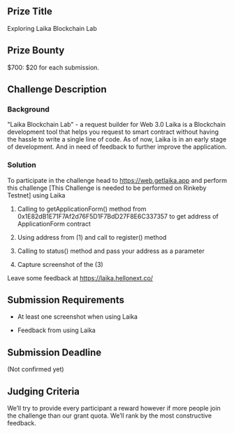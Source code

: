 ## Prize Title
Exploring Laika Blockchain Lab

## Prize Bounty
$700: $20 for each submission.

## Challenge Description
### Background
"Laika Blockchain Lab" - a request builder for Web 3.0
Laika is a Blockchain development tool that helps you request to smart contract without having the hassle to write a single line of code.
As of now, Laika is in an early stage of development. And in need of feedback to further improve the application.

### Solution
To participate in the challenge head to https://web.getlaika.app and perform this challenge [This Challenge is needed to be performed on Rinkeby Testnet] using Laika

1. Calling to getApplicationForm() method from 0x1E82dB1E71F7Af2d76F5D1F7BdD27F8E6C337357 to get address of ApplicationForm contract

2. Using address from (1) and call to register() method

3. Calling to status() method and pass your address as a parameter

4. Capture screenshot of the (3)

Leave some feedback at https://laika.hellonext.co/

## Submission Requirements

- At least one screenshot when using Laika

- Feedback from using Laika

## Submission Deadline
(Not confirmed yet)


## Judging Criteria
We’ll try to provide every participant a reward however if more people join the challenge than our grant quota. We’ll rank by the most constructive feedback.